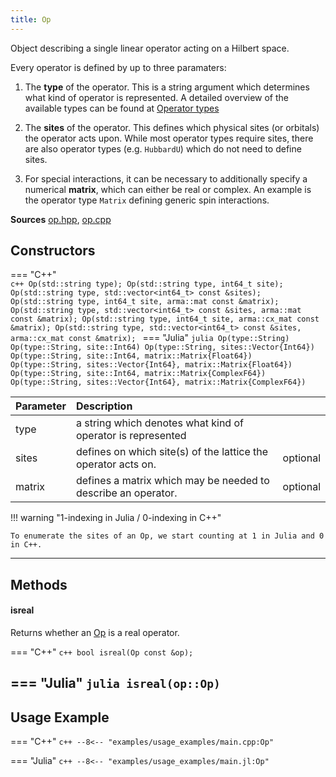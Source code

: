 ```yaml
---
title: Op
---
```


Object describing a single linear operator acting on a Hilbert space.

Every operator is defined by up to three paramaters:

1. The **type** of the operator. This is a string argument which determines what kind of operator is represented. A detailed overview of the available types can be found at [Operator types](operator_types.md)

2. The **sites** of the operator. This defines which physical sites (or orbitals) the operator acts upon. While most operator types require sites, there are also operator types (e.g. `HubbardU`) which do not need to define sites.

3. For special interactions, it can be necessary to additionally specify a numerical **matrix**, which can either be real or complex. An example is the operator type `Matrix` defining generic spin interactions.

**Sources** [op.hpp](https://github.com/awietek/xdiag/blob/main/xdiag/operators/op.hpp), [op.cpp](https://github.com/awietek/xdiag/blob/main/xdiag/operators/op.cpp)

## Constructors

=== "C++"	
	```c++
	Op(std::string type);
	Op(std::string type, int64_t site);
	Op(std::string type, std::vector<int64_t> const &sites);
	Op(std::string type, int64_t site, arma::mat const &matrix);
	Op(std::string type, std::vector<int64_t> const &sites, arma::mat const &matrix);
	Op(std::string type, int64_t site, arma::cx_mat const &matrix);
	Op(std::string type, std::vector<int64_t> const &sites, arma::cx_mat const &matrix);
	```
=== "Julia"
	```julia
	Op(type::String)
	Op(type::String, site::Int64)
	Op(type::String, sites::Vector{Int64})
	Op(type::String, site::Int64, matrix::Matrix{Float64})
	Op(type::String, sites::Vector{Int64}, matrix::Matrix{Float64})
	Op(type::String, site::Int64, matrix::Matrix{ComplexF64})
	Op(type::String, sites::Vector{Int64}, matrix::Matrix{ComplexF64})
	```

| Parameter | Description                                                   |          |
|:----------|:--------------------------------------------------------------|----------|
| type      | a string which denotes what kind of operator is represented   |          |
| sites     | defines on which site(s) of the lattice the operator acts on. | optional |
| matrix    | defines a matrix which may be needed to describe an operator. | optional |

!!! warning "1-indexing in Julia / 0-indexing in C++"

	To enumerate the sites of an Op, we start counting at 1 in Julia and 0 in C++.

--- 

## Methods

#### isreal

Returns whether an [Op](op.md) is a real operator.

=== "C++"
	```c++
    bool isreal(Op const &op);
	```

=== "Julia"
	```julia
    isreal(op::Op)
	```
---

## Usage Example

=== "C++"
	```c++
	--8<-- "examples/usage_examples/main.cpp:Op"
	```

=== "Julia"
	```c++
	--8<-- "examples/usage_examples/main.jl:Op"
	```
